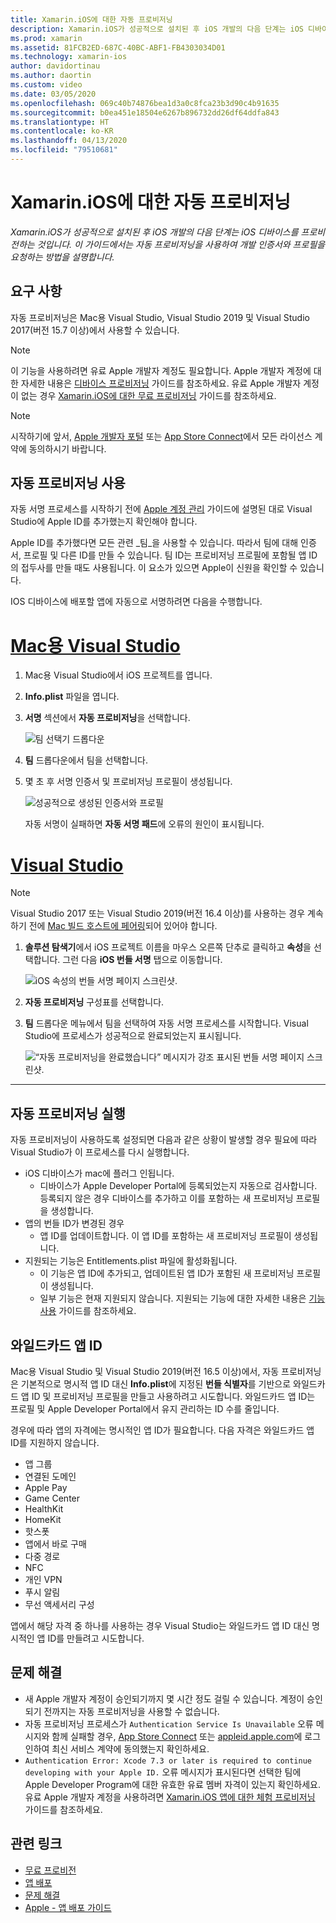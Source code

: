 ```yaml
---
title: Xamarin.iOS에 대한 자동 프로비저닝
description: Xamarin.iOS가 성공적으로 설치된 후 iOS 개발의 다음 단계는 iOS 디바이스를 프로비전하는 것입니다. 이 가이드에서는 자동 서명을 사용하여 개발 인증서와 프로필을 요청하는 방법을 설명합니다.
ms.prod: xamarin
ms.assetid: 81FCB2ED-687C-40BC-ABF1-FB4303034D01
ms.technology: xamarin-ios
author: davidortinau
ms.author: daortin
ms.custom: video
ms.date: 03/05/2020
ms.openlocfilehash: 069c40b74876bea1d3a0c8fca23b3d90c4b91635
ms.sourcegitcommit: b0ea451e18504e6267b896732dd26df64ddfa843
ms.translationtype: HT
ms.contentlocale: ko-KR
ms.lasthandoff: 04/13/2020
ms.locfileid: "79510681"
---
```

# <a name="automatic-provisioning-for-xamarinios"></a>Xamarin.iOS에 대한 자동 프로비저닝

_Xamarin.iOS가 성공적으로 설치된 후 iOS 개발의 다음 단계는 iOS 디바이스를 프로비전하는 것입니다. 이 가이드에서는 자동 프로비저닝을 사용하여 개발 인증서와 프로필을 요청하는 방법을 설명합니다._

## <a name="requirements"></a>요구 사항

자동 프로비저닝은 Mac용 Visual Studio, Visual Studio 2019 및 Visual Studio 2017(버전 15.7 이상)에서 사용할 수 있습니다. 

> [!NOTE]
> 이 기능을 사용하려면 유료 Apple 개발자 계정도 필요합니다. Apple 개발자 계정에 대한 자세한 내용은 [디바이스 프로비저닝](~/ios/get-started/installation/device-provisioning/index.md) 가이드를 참조하세요.
> 유료 Apple 개발자 계정이 없는 경우 [Xamarin.iOS에 대한 무료 프로비저닝](~/ios/get-started/installation/device-provisioning/free-provisioning.md) 가이드를 참조하세요.

> [!NOTE]
> 시작하기에 앞서, [Apple 개발자 포털](https://developer.apple.com/account/) 또는 [App Store Connect](https://appstoreconnect.apple.com/)에서 모든 라이선스 계약에 동의하시기 바랍니다.


## <a name="enable-automatic-provisioning"></a>자동 프로비저닝 사용

자동 서명 프로세스를 시작하기 전에 [Apple 계정 관리](~/cross-platform/macios/apple-account-management.md) 가이드에 설명된 대로 Visual Studio에 Apple ID를 추가했는지 확인해야 합니다. 

Apple ID를 추가했다면 모든 관련 _팀_을 사용할 수 있습니다. 따라서 팀에 대해 인증서, 프로필 및 다른 ID를 만들 수 있습니다. 팀 ID는 프로비저닝 프로필에 포함될 앱 ID의 접두사를 만들 때도 사용됩니다. 이 요소가 있으면 Apple이 신원을 확인할 수 있습니다.

IOS 디바이스에 배포할 앱에 자동으로 서명하려면 다음을 수행합니다.

# <a name="visual-studio-for-mac"></a>[Mac용 Visual Studio](#tab/macos)

1. Mac용 Visual Studio에서 iOS 프로젝트를 엽니다.

2. **Info.plist** 파일을 엽니다.

3. **서명** 섹션에서 **자동 프로비저닝**을 선택합니다.

    ![팀 선택기 드롭다운](automatic-provisioning-images/image2.png)

4. **팀** 드롭다운에서 팀을 선택합니다.

5. 몇 초 후 서명 인증서 및 프로비저닝 프로필이 생성됩니다.

    ![성공적으로 생성된 인증서와 프로필](automatic-provisioning-images/image5.png)

    자동 서명이 실패하면 **자동 서명 패드**에 오류의 원인이 표시됩니다.

# <a name="visual-studio"></a>[Visual Studio](#tab/windows)

> [!NOTE]
> Visual Studio 2017 또는 Visual Studio 2019(버전 16.4 이상)를 사용하는 경우 계속하기 전에 [Mac 빌드 호스트에 페어링](~/ios/get-started/installation/windows/connecting-to-mac/index.md)되어 있어야 합니다.

1. **솔루션 탐색기**에서 iOS 프로젝트 이름을 마우스 오른쪽 단추로 클릭하고 **속성**을 선택합니다. 그런 다음 **iOS 번들 서명** 탭으로 이동합니다.

    ![iOS 속성의 번들 서명 페이지 스크린샷.](automatic-provisioning-images/bundle-signing-win.png)

2. **자동 프로비저닝** 구성표를 선택합니다.

3. **팀** 드롭다운 메뉴에서 팀을 선택하여 자동 서명 프로세스를 시작합니다. Visual Studio에 프로세스가 성공적으로 완료되었는지 표시됩니다.

    ![“자동 프로비저닝을 완료했습니다” 메시지가 강조 표시된 번들 서명 페이지 스크린샷.](automatic-provisioning-images/signing-success-win.png)

-----

## <a name="run-automatic-provisioning"></a>자동 프로비저닝 실행

자동 프로비저닝이 사용하도록 설정되면 다음과 같은 상황이 발생할 경우 필요에 따라 Visual Studio가 이 프로세스를 다시 실행합니다.

- iOS 디바이스가 mac에 플러그 인됩니다.
  - 디바이스가 Apple Developer Portal에 등록되었는지 자동으로 검사합니다. 등록되지 않은 경우 디바이스를 추가하고 이를 포함하는 새 프로비저닝 프로필을 생성합니다.
- 앱의 번들 ID가 변경된 경우
  - 앱 ID를 업데이트합니다. 이 앱 ID를 포함하는 새 프로비저닝 프로필이 생성됩니다.
- 지원되는 기능은 Entitlements.plist 파일에 활성화됩니다.
  - 이 기능은 앱 ID에 추가되고, 업데이트된 앱 ID가 포함된 새 프로비저닝 프로필이 생성됩니다.
  - 일부 기능은 현재 지원되지 않습니다. 지원되는 기능에 대한 자세한 내용은 [기능 사용](~/ios/deploy-test/provisioning/capabilities/index.md) 가이드를 참조하세요.

## <a name="wildcard-app-ids"></a>와일드카드 앱 ID

Mac용 Visual Studio 및 Visual Studio 2019(버전 16.5 이상)에서, 자동 프로비저닝은 기본적으로 명시적 앱 ID 대신 **Info.plist**에 지정된 **번들 식별자**를 기반으로 와일드카드 앱 ID 및 프로비저닝 프로필을 만들고 사용하려고 시도합니다. 와일드카드 앱 ID는 프로필 및 Apple Developer Portal에서 유지 관리하는 ID 수를 줄입니다.

경우에 따라 앱의 자격에는 명시적인 앱 ID가 필요합니다. 다음 자격은 와일드카드 앱 ID를 지원하지 않습니다.

- 앱 그룹
- 연결된 도메인
- Apple Pay
- Game Center
- HealthKit
- HomeKit
- 핫스폿
- 앱에서 바로 구매
- 다중 경로
- NFC
- 개인 VPN
- 푸시 알림
- 무선 액세서리 구성

앱에서 해당 자격 중 하나를 사용하는 경우 Visual Studio는 와일드카드 앱 ID 대신 명시적인 앱 ID를 만들려고 시도합니다.

## <a name="troubleshoot"></a>문제 해결 

- 새 Apple 개발자 계정이 승인되기까지 몇 시간 정도 걸릴 수 있습니다. 계정이 승인되기 전까지는 자동 프로비저닝을 사용할 수 없습니다.
- 자동 프로비저닝 프로세스가 `Authentication Service Is Unavailable` 오류 메시지와 함께 실패할 경우, [App Store Connect](https://appstoreconnect.apple.com/) 또는 [appleid.apple.com](https://appleid.apple.com)에 로그인하여 최신 서비스 계약에 동의했는지 확인하세요.
- `Authentication Error: Xcode 7.3 or later is required to continue developing with your Apple ID.` 오류 메시지가 표시된다면 선택한 팀에 Apple Developer Program에 대한 유효한 유료 멤버 자격이 있는지 확인하세요. 유료 Apple 개발자 계정을 사용하려면 [Xamarin.iOS 앱에 대한 체험 프로비저닝](~/ios/get-started/installation/device-provisioning/free-provisioning.md) 가이드를 참조하세요.

## <a name="related-links"></a>관련 링크

- [무료 프로비전](~/ios/get-started/installation/device-provisioning/free-provisioning.md)
- [앱 배포](~/ios/deploy-test/app-distribution/index.md)
- [문제 해결](~/ios/deploy-test/troubleshooting.md)
- [Apple - 앱 배포 가이드](https://developer.apple.com/library/ios/documentation/IDEs/Conceptual/AppDistributionGuide/Introduction/Introduction.html)
